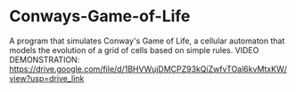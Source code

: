# Conways-Game-of-Life
A program that simulates Conway's Game of Life, a cellular automaton that models the evolution of a grid of cells based on simple rules.
VIDEO DEMONSTRATION:
https://drive.google.com/file/d/1BHVWujDMCPZ93kQiZwfvTOal6kvMtxKW/view?usp=drive_link
